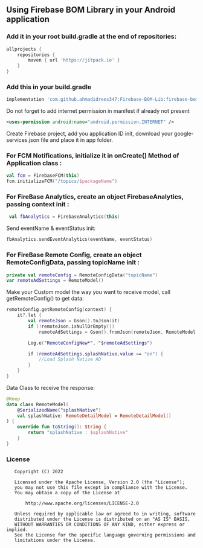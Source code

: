 ## Using Firebase BOM Library in your Android application

### Add it in your root build.gradle at the end of repositories:
```groovy
allprojects {
    repositories {
        maven { url 'https://jitpack.io' }
    }
}
```
### Add this in your build.gradle
```groovy
implementation 'com.github.ahmadidrees347:Firebase-BOM-Lib:firebase-bom-version'
```
Do not forget to add internet permission in manifest if already not present
```xml
<uses-permission android:name="android.permission.INTERNET" />
```
Create Firebase project, add you application ID init, download your google-services.json file and place it in app folder.
### For FCM Notifications, initialize it in onCreate() Method of Application class :
```kotlin
val fcm = FirebaseFCM(this)
fcm.initializeFCM("/topics/$packageName")
```

### For FireBase Analytics, create an object FirebaseAnalytics, passing context init :
```kotlin
 val fbAnalytics = FirebaseAnalytics(this)
 ```
Send eventName & eventStatus init:

```kotlin
fbAnalytics.sendEventAnalytics(eventName, eventStatus)
```

### For FireBase Remote Config, create an object RemoteConfigData, passing topicName init :
```kotlin
private val remoteConfig = RemoteConfigData("topicName")
var remoteAdSettings = RemoteModel()
```
Make your Custom model the way you want to receive model, call getRemoteConfig() to get data:
```kotlin
remoteConfig.getRemoteConfig(context) {
    it?.let {
        val remoteJson = Gson().toJson(it)
        if (!remoteJson.isNullOrEmpty())
            remoteAdSettings = Gson().fromJson(remoteJson, RemoteModel::class.java)

        Log.e("RemoteConfigNew*", "$remoteAdSettings")

        if (remoteAdSettings.splashNative.value == "on") {
            //Load Splash Native AD
        }
    }
}
```
Data Class to receive the response:
```kotlin
@Keep
data class RemoteModel(
    @SerializedName("splashNative")
    val splashNative: RemoteDetailModel = RemoteDetailModel()
) {
    override fun toString(): String {
        return "splashNative : $splashNative"
    }
}
```

### License
```
   Copyright (C) 2022 

   Licensed under the Apache License, Version 2.0 (the "License");
   you may not use this file except in compliance with the License.
   You may obtain a copy of the License at

       http://www.apache.org/licenses/LICENSE-2.0

   Unless required by applicable law or agreed to in writing, software
   distributed under the License is distributed on an "AS IS" BASIS,
   WITHOUT WARRANTIES OR CONDITIONS OF ANY KIND, either express or implied.
   See the License for the specific language governing permissions and
   limitations under the License.
```
